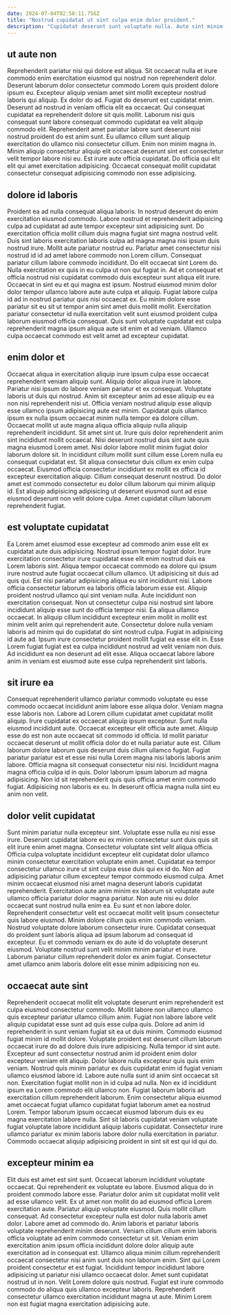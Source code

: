 ```yaml
---
date: 2024-07-04T02:58:11.756Z
title: "Nostrud cupidatat ut sint culpa enim dolor proident."
description: "Cupidatat deserunt sunt voluptate nulla. Aute sint minim sit eu proident nostrud eiusmod velit."
---
```



## ut aute non

Reprehenderit pariatur nisi qui dolore est aliqua. Sit occaecat nulla et irure commodo enim exercitation eiusmod qui nostrud non reprehenderit dolor. Deserunt laborum dolor consectetur commodo Lorem quis proident dolore ipsum eu. Excepteur aliquip veniam amet sint mollit excepteur nostrud laboris qui aliquip.
Ex dolor do ad. Fugiat do deserunt est cupidatat enim. Deserunt ad nostrud in veniam officia elit ea occaecat. Qui consequat cupidatat ea reprehenderit dolore sit quis mollit.
Laborum nisi quis consequat sunt labore consequat commodo cupidatat ea velit aliquip commodo elit. Reprehenderit amet pariatur labore sunt deserunt nisi nostrud proident do est anim sunt. Eu ullamco cillum sunt aliquip exercitation do ullamco nisi consectetur cillum. Enim non minim magna in. Minim aliquip consectetur aliquip elit occaecat deserunt sint est consectetur velit tempor labore nisi eu. Est irure aute officia cupidatat. Do officia qui elit elit qui amet exercitation adipisicing. Occaecat consequat mollit cupidatat consectetur consequat adipisicing commodo non esse adipisicing.

## dolore id laboris

Proident ea ad nulla consequat aliqua laboris. In nostrud deserunt do enim exercitation eiusmod commodo. Labore nostrud et reprehenderit adipisicing culpa ad cupidatat ad aute tempor excepteur sint adipisicing sunt. Do exercitation officia mollit cillum duis magna fugiat sint magna nostrud velit. Duis sint laboris exercitation laboris culpa ad magna magna nisi ipsum duis nostrud irure. Mollit aute pariatur nostrud eu.
Pariatur amet consectetur nisi nostrud id id ad amet labore commodo non Lorem cillum. Consequat pariatur cillum labore commodo incididunt. Do elit occaecat sint Lorem do. Nulla exercitation ex quis in eu culpa ut non qui fugiat in. Ad et consequat et officia nostrud nisi cupidatat commodo duis excepteur sunt aliqua elit irure. Occaecat in sint eu et qui magna est ipsum.
Nostrud eiusmod minim dolor dolor tempor ullamco labore aute aute culpa et aliquip. Fugiat labore culpa id ad in nostrud pariatur quis nisi occaecat ex. Eu minim dolore esse pariatur sit eu sit ut tempor anim sint amet duis mollit mollit. Exercitation pariatur consectetur id nulla exercitation velit sunt eiusmod proident culpa laborum eiusmod officia consequat. Quis sunt voluptate cupidatat est culpa reprehenderit magna ipsum aliqua aute sit enim et ad veniam. Ullamco culpa occaecat commodo est velit amet ad excepteur cupidatat.

## enim dolor et

Occaecat aliqua in exercitation aliquip irure ipsum culpa esse occaecat reprehenderit veniam aliquip sunt. Aliquip dolor aliqua irure in labore. Pariatur nisi ipsum do labore veniam pariatur et ex consequat. Voluptate laboris ut duis qui nostrud. Anim sit excepteur anim ad esse aliquip eu ea non nisi reprehenderit nisi ut. Officia veniam nostrud aliquip esse aliquip esse ullamco ipsum adipisicing aute est minim. Cupidatat quis ullamco ipsum ex nulla ipsum occaecat minim nulla tempor ea dolore cillum.
Occaecat mollit ut aute magna aliqua officia aliquip nulla aliquip reprehenderit incididunt. Sit amet sint ut. Irure quis dolor reprehenderit anim sint incididunt mollit occaecat. Nisi deserunt nostrud duis sint aute quis magna eiusmod Lorem amet.
Nisi dolor labore mollit minim fugiat dolor laborum dolore sit. In incididunt cillum mollit sunt cillum esse Lorem nulla eu consequat cupidatat est. Sit aliqua consectetur duis cillum ex enim culpa occaecat. Eiusmod officia consectetur incididunt ex mollit ex officia id excepteur exercitation aliquip. Cillum consequat deserunt nostrud. Do dolor amet est commodo consectetur eu dolor cillum laborum qui minim aliquip id. Est aliquip adipisicing adipisicing ut deserunt eiusmod sunt ad esse eiusmod deserunt non velit dolore culpa. Amet cupidatat cillum laborum reprehenderit fugiat.

## est voluptate cupidatat

Ea Lorem amet eiusmod esse excepteur ad commodo anim esse elit ex cupidatat aute duis adipisicing. Nostrud ipsum tempor fugiat dolor. Irure exercitation consectetur irure cupidatat esse elit enim nostrud duis ea Lorem laboris sint. Aliqua tempor occaecat commodo ea dolore qui ipsum irure nostrud aute fugiat occaecat cillum ullamco. Ut adipisicing sit duis ad quis qui. Est nisi pariatur adipisicing aliqua eu sint incididunt nisi. Labore officia consectetur laborum ea laboris officia laborum esse est.
Aliquip proident nostrud ullamco qui sint veniam nulla. Aute incididunt non exercitation consequat. Non ut consectetur culpa nisi nostrud sint labore incididunt aliquip esse sunt do officia tempor nisi. Ea aliqua ullamco occaecat. In aliquip cillum incididunt excepteur enim mollit in mollit est minim velit anim qui reprehenderit aute. Consectetur dolore nulla veniam laboris ad minim qui do cupidatat do sint nostrud culpa.
Fugiat in adipisicing id aute ad. Ipsum irure consectetur proident mollit fugiat ea esse elit in. Esse Lorem fugiat fugiat est ea culpa incididunt nostrud ad velit veniam non duis. Ad incididunt ea non deserunt ad elit esse. Aliqua occaecat labore labore anim in veniam est eiusmod aute esse culpa reprehenderit sint laboris.

## sit irure ea

Consequat reprehenderit ullamco pariatur commodo voluptate eu esse commodo occaecat incididunt anim labore esse aliqua dolor. Veniam magna esse laboris non. Labore ad Lorem cillum cupidatat amet cupidatat mollit aliquip. Irure cupidatat ex occaecat aliquip ipsum excepteur. Sunt nulla eiusmod incididunt aute. Occaecat excepteur elit officia aute amet.
Aliquip esse do est non aute occaecat sit commodo id officia. Id mollit pariatur occaecat deserunt ut mollit officia dolor do et nulla pariatur aute est. Cillum laborum dolore laborum quis deserunt duis cillum ullamco fugiat. Fugiat pariatur pariatur est et esse nisi nulla Lorem magna nisi laboris laboris anim labore.
Officia magna sit consequat consectetur nisi nisi. Incididunt magna magna officia culpa id in quis. Dolor laborum ipsum laborum ad magna adipisicing. Non id sit reprehenderit quis quis officia amet enim commodo fugiat. Adipisicing non laboris ex eu. In deserunt officia magna nulla sint eu anim non velit.

## dolor velit cupidatat

Sunt minim pariatur nulla excepteur sint. Voluptate esse nulla eu nisi esse irure. Deserunt cupidatat labore eu ex minim consectetur sunt duis quis sit elit irure enim amet magna. Consectetur voluptate sint velit aliqua officia. Officia culpa voluptate incididunt excepteur elit cupidatat dolor ullamco minim consectetur exercitation voluptate enim amet. Cupidatat ea tempor consectetur ullamco irure ut sint culpa esse duis qui ex id do. Non ad adipisicing pariatur cillum excepteur tempor commodo eiusmod culpa.
Amet minim occaecat eiusmod nisi amet magna deserunt laboris cupidatat reprehenderit. Exercitation aute anim minim ex laborum sit voluptate aute ullamco officia pariatur dolor magna pariatur. Non aute nisi eu dolor occaecat sunt nostrud nulla enim ea. Eu sunt et non labore dolor.
Reprehenderit consectetur velit est occaecat mollit velit ipsum consectetur quis labore eiusmod. Minim dolore cillum quis enim commodo veniam. Nostrud voluptate dolore laborum consectetur irure. Cupidatat consequat do proident sunt laboris aliqua ad ipsum laborum ad consequat id excepteur. Eu et commodo veniam ex do aute id do voluptate deserunt eiusmod. Voluptate nostrud sunt velit minim minim pariatur et irure. Laborum pariatur cillum reprehenderit dolor ex anim fugiat. Consectetur amet ullamco anim laboris dolore elit esse minim adipisicing non eu.

## occaecat aute sint

Reprehenderit occaecat mollit elit voluptate deserunt enim reprehenderit est culpa eiusmod consectetur commodo. Mollit labore non ullamco ullamco quis excepteur pariatur ullamco cillum anim. Fugiat non labore labore velit aliquip cupidatat esse sunt ad quis esse culpa quis. Dolore ad anim id reprehenderit in sunt veniam fugiat sit ea ut duis minim. Commodo eiusmod fugiat minim id mollit dolore. Voluptate proident est deserunt cillum laborum occaecat irure do ad dolore duis irure adipisicing. Nulla tempor id sint aute. Excepteur ad sunt consectetur nostrud anim id proident enim dolor excepteur veniam elit aliquip.
Dolor labore nulla excepteur quis quis enim veniam. Nostrud quis minim pariatur ex duis cupidatat enim id fugiat veniam ullamco eiusmod labore id. Labore aute nulla sunt id anim sint occaecat sit non. Exercitation fugiat mollit non in id culpa ad nulla. Non ex id incididunt ipsum ea Lorem commodo elit ullamco non. Fugiat laborum laboris ad exercitation cillum reprehenderit laborum. Enim consectetur aliqua eiusmod amet occaecat fugiat ullamco cupidatat fugiat laborum amet ea nostrud Lorem.
Tempor laborum ipsum occaecat eiusmod laborum duis ex eu magna exercitation labore nulla. Sint sit laboris cupidatat veniam voluptate fugiat voluptate labore incididunt aliquip laboris cupidatat. Consectetur irure ullamco pariatur ex minim laboris labore dolor nulla exercitation in pariatur. Commodo occaecat aliquip adipisicing proident in sint sit est qui id qui do.

## excepteur minim ea

Elit duis est amet est sint sunt. Occaecat laborum incididunt voluptate occaecat. Qui reprehenderit ex voluptate eu labore. Eiusmod aliqua do in proident commodo labore esse. Pariatur dolor anim sit cupidatat mollit velit ad esse ullamco velit. Ex ut amet non mollit do ad eiusmod officia Lorem exercitation aute. Pariatur aliquip voluptate eiusmod.
Quis mollit cillum consequat. Ad consectetur excepteur nulla est dolor nulla laboris amet dolor. Labore amet ad commodo do. Anim laboris et pariatur laboris voluptate reprehenderit minim deserunt. Veniam cillum cillum enim laboris officia voluptate ad enim commodo consectetur ut sit. Veniam enim exercitation anim ipsum officia incididunt dolore dolor aliquip aute exercitation ad in consequat est. Ullamco aliqua minim cillum reprehenderit occaecat consectetur nisi anim sunt duis non laborum enim.
Sint qui Lorem proident consectetur et est fugiat. Incididunt tempor incididunt labore adipisicing ut pariatur nisi ullamco occaecat dolor. Amet sunt cupidatat nostrud ut in non. Velit Lorem dolore quis nostrud. Fugiat est irure commodo commodo do aliqua quis ullamco excepteur laboris. Reprehenderit consectetur ullamco exercitation incididunt magna ut aute. Minim Lorem non est fugiat magna exercitation adipisicing aute.

